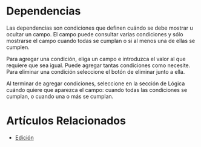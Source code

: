 # Dependencias

Las dependencias son condiciones que definen cuándo se debe mostrar u
ocultar un campo. El campo puede consultar varias condiciones y sólo
mostrarse el campo cuando todas se cumplan o si al menos una de ellas se
cumplen.

Para agregar una condición, eliga un campo e introduzca el valor al que
requiere que sea igual. Puede agregar tantas condiciones como necesite.
Para eliminar una condición seleccione el botón de eliminar junto a ella.

Al terminar de agregar condiciones, seleccione en la sección de Lógica
cuándo quiere que aparezca el campo: cuando todas las condiciones se
cumplan, o cuando una o más se cumplan.

# Artículos Relacionados

* [Edición](/edicion)
